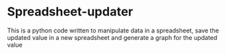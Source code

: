 # Spreadsheet-updater
This is a python code written to manipulate data in a spreadsheet, save the updated value in a new spreadsheet and generate a graph for the updated value
